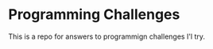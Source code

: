 Programming Challenges
======================

This is a repo for answers to programmign challenges I'l try.